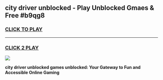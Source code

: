 
## city driver unblocked - Play Unblocked Gmaes & Free #b9qg8
<h3>
<a href="https://news.freeplayer.one?title=city_driver_unblocked&ref=24F">CLICK TO PLAY</a></h3>
<hr>

<h3>
<a href="https://news.freeplayer.one?title=city_driver_unblocked&ref=24F">CLICK 2 PLAY</a>
  
</h3>

<a href="https://news.freeplayer.one?title=city_driver_unblocked&ref=24F/"><img src="https://clearcache.store/games.png"></a>


**city driver unblocked games unblocked: Your Gateway to Fun and Accessible Online Gaming**
